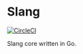 # Slang
[![CircleCI](https://circleci.com/gh/Bitspark/slang-core.svg?style=svg&circle-token=ba892aab7dad71da5e2c426eff2a336974d96df0)](https://circleci.com/gh/Bitspark/slang-core)

Slang core written in Go.
